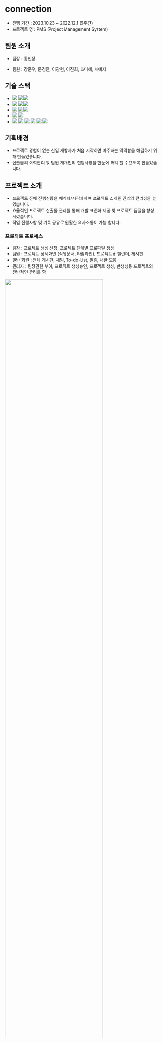 # connection

- 진행 기간 : 2023.10.23 ~ 2022.12.1 (6주간) <br/>
- 프로젝트 명 : PMS (Project Management System)

## 팀원 소개
 - 팀장 : 황인정 <p>
 - 팀원 : 강준우, 문경훈, 이광현, 이진희, 조미혜, 차예지 <br>

## 기술 스택
- <img src="https://img.shields.io/badge/Framework-%23121011?style=for-the-badge"> <img src="https://img.shields.io/badge/springboot-6DB33F?style=for-the-badge&logo=springboot&logoColor=white"><img src="https://img.shields.io/badge/3.2.0-515151?style=for-the-badge">
- <img src="https://img.shields.io/badge/Build-%23121011?style=for-the-badge"> <img src="https://img.shields.io/badge/Gradle-02303A?style=for-the-badge&logo=Gradle&logoColor=white"><img src="https://img.shields.io/badge/8.5-515151?style=for-the-badge">
- <img src="https://img.shields.io/badge/Language-%23121011?style=for-the-badge"> <img src="https://img.shields.io/badge/java-%23ED8B00?style=for-the-badge&logo=openjdk&logoColor=white"><img src="https://img.shields.io/badge/11-515151?style=for-the-badge">
- <img src="https://img.shields.io/badge/DATABASE-%23121011?style=for-the-badge">  <img src="https://img.shields.io/badge/Oracle-F80000?style=for-the-badge&logo=oracle&logoColor=white">
- <img src="https://img.shields.io/badge/front-%23121011?style=for-the-badge"> <img src="https://img.shields.io/badge/html5-%23E34F26.svg?style=for-the-badge&logo=html5&logoColor=white"> <img src="https://img.shields.io/badge/css-%231572B6.svg?style=for-the-badge&logo=css3&logoColor=white"> <img src="https://img.shields.io/badge/javascript-%23323330.svg?style=for-the-badge&logo=javascript&logoColor=%23F7DF1E"> <img src="https://img.shields.io/badge/jquery-%230769AD.svg?style=for-the-badge&logo=jquery&logoColor=white"> <img src="https://img.shields.io/badge/bootstrap-%238511FA.svg?style=for-the-badge&logo=bootstrap&logoColor=white"><br>

## 기획배경
 - 프로젝트 경험이 없는 신입 개발자가 처음 시작하면 마주하는 막막함을 해결하기 위해 만들었습니다.
 - 산출물의 이력관리 및 팀원 개개인의 진행사항을 한눈에 파악 할 수있도록 만들었습니다. <br>

## 프로젝트 소개
 - 프로젝트 전체 진행상황을 체계화/시각화하여 프로젝트 스케쥴 관리의 편리성을 높였습니다.
 - 효율적인 프로젝트 산출물 관리를 통해 개발 표준화 제공 및 프로젝트 품질을 향상 시켰습니다.
 - 작업 진행사항 및 기록 공유로 원활한 의사소통이 가능 합니다.<p>
 
### 프로젝트 프로세스
 - 팀장 : 프로젝트 생성 신청, 프로젝트 단계별 프로파일 생성
 - 팀원 : 프로젝트 상세화면 (작업문서, 타임라인), 프로젝트용 캘린더, 게시판
 - 일반 회원 : 전체 게시판, 채팅, To-do-List, 알림, 내글 모음
 - 관리자 : 팀장권한 부여, 프로젝트 생성승인, 프로젝트 생성, 반생성등 프로젝트의 전반적인 관리를 함<p>
<img src="png/process.png" width="80%">

### 주요 기능
 - 프로젝트 : 프로젝트 생성, 프로젝트 단계별 프로파일, 차트, 타임라인, 회의록
 - 공지사항 : 전체, 이벤트, 자유, Q&A
 - 알림, 채팅, 통합검색<p>
 <img src="png/intro.png" width="80%"> 
 <br>
 
## 나의 구현 기능

 ### 프로젝트 생성<p>
  <img src="png/project_create.png" width="80%"><p>
  <img src="png/create_page.png" width="80%"> 
  
 ### 프로젝트 단계 프로파일<p>
  <img src="png/step_proecess.png" width="80%">
  <img src="png/step_proecess2.png" width="80%">
  <img src="png/update.png" width="80%">
  <img src="png/add.png" width="80%">
  <img src="png/portfolio.png" width="80%">
  
 ### 프로젝트 승인<p>
  <img src="png/admin.png" width="80%">
  <img src="png/admin_page.png" width="80%">
  
 ### 통합검색<p>
  <img src="png/search.png" width="80%">
  <img src="png/search_page.png" width="80%">
